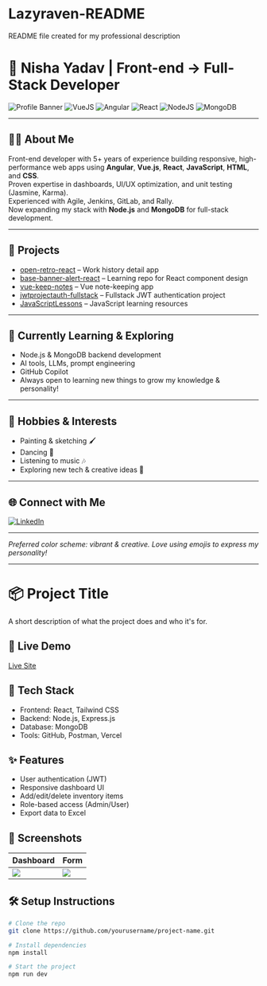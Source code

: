 # Lazyraven-README
README file created for my professional description
# 🎨 Nisha Yadav | Front-end → Full-Stack Developer

![Profile Banner](https://img.shields.io/badge/JavaScript-%23F7DF1E.svg?style=for-the-badge&logo=javascript&logoColor=black)
![VueJS](https://img.shields.io/badge/Vue.js-%234FC08D.svg?style=for-the-badge&logo=vue.js&logoColor=white)
![Angular](https://img.shields.io/badge/Angular-DD0031?style=for-the-badge&logo=angular&logoColor=white)
![React](https://img.shields.io/badge/React-%2361DAFB.svg?style=for-the-badge&logo=react&logoColor=black)
![NodeJS](https://img.shields.io/badge/Node.js-%23339933.svg?style=for-the-badge&logo=node.js&logoColor=white)
![MongoDB](https://img.shields.io/badge/MongoDB-%2347A248.svg?style=for-the-badge&logo=mongodb&logoColor=white)

---

## 👩‍💻 About Me

Front-end developer with 5+ years of experience building responsive, high-performance web apps using **Angular**, **Vue.js**, **React**, **JavaScript**, **HTML**, and **CSS**.  
Proven expertise in dashboards, UI/UX optimization, and unit testing (Jasmine, Karma).  
Experienced with Agile, Jenkins, GitLab, and Rally.  
Now expanding my stack with **Node.js** and **MongoDB** for full-stack development.

---

## 🚀 Projects

- [open-retro-react](https://github.com/lazyraven/open-retro-react) – Work history detail app
- [base-banner-alert-react](https://github.com/lazyraven/base-banner-alert-react) – Learning repo for React component design
- [vue-keep-notes](https://github.com/lazyraven/vue-keep-notes) – Vue note-keeping app
- [jwtprojectauth-fullstack](https://github.com/lazyraven/jwtprojectauth-fullstack) – Fullstack JWT authentication project
- [JavaScriptLessons](https://github.com/lazyraven/JavaScriptLessons) – JavaScript learning resources

---

## 🧠 Currently Learning & Exploring

- Node.js & MongoDB backend development
- AI tools, LLMs, prompt engineering
- GitHub Copilot
- Always open to learning new things to grow my knowledge & personality!

---

## 🎨 Hobbies & Interests

- Painting & sketching 🖌️
- Dancing 💃
- Listening to music 🎶
- Exploring new tech & creative ideas 🚀

---

## 🌐 Connect with Me

[![LinkedIn](https://img.shields.io/badge/LinkedIn-blue?style=flat-square&logo=linkedin&logoColor=white)](https://www.linkedin.com/in/nishayadav1703/)

---

*Preferred color scheme: vibrant & creative. Love using emojis to express my personality!*


----
# 📦 Project Title

A short description of what the project does and who it's for.

## 🔗 Live Demo
[Live Site](https://your-live-site.com)

## 🧰 Tech Stack
- Frontend: React, Tailwind CSS
- Backend: Node.js, Express.js
- Database: MongoDB
- Tools: GitHub, Postman, Vercel

## ✨ Features
- User authentication (JWT)
- Responsive dashboard UI
- Add/edit/delete inventory items
- Role-based access (Admin/User)
- Export data to Excel

## 📸 Screenshots
| Dashboard | Form |
|----------|------|
| ![](screenshot1.png) | ![](screenshot2.png) |

## 🛠️ Setup Instructions

```bash
# Clone the repo
git clone https://github.com/yourusername/project-name.git

# Install dependencies
npm install

# Start the project
npm run dev

